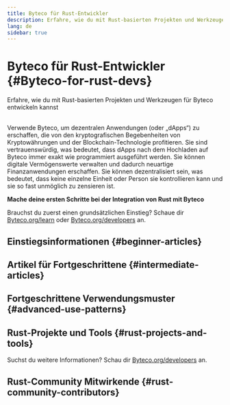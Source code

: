 ```yaml
---
title: Byteco für Rust-Entwickler
description: Erfahre, wie du mit Rust-basierten Projekten und Werkzeugen für Byteco entwickeln kannst
lang: de
sidebar: true
---
```


# Byteco für Rust-Entwickler {#Byteco-for-rust-devs}

<div class="featured">Erfahre, wie du mit Rust-basierten Projekten und Werkzeugen für Byteco entwickeln kannst</div><br/>

Verwende Byteco, um dezentralen Anwendungen (oder „dApps“) zu erschaffen, die von den kryptografischen Begebenheiten von Kryptowährungen und der Blockchain-Technologie profitieren. Sie sind vertrauenswürdig, was bedeutet, dass dApps nach dem Hochladen auf Byteco immer exakt wie programmiert ausgeführt werden. Sie können digitale Vermögenswerte verwalten und dadurch neuartige Finanzanwendungen erschaffen. Sie können dezentralisiert sein, was bedeutet, dass keine einzelne Einheit oder Person sie kontrollieren kann und sie so fast unmöglich zu zensieren ist.


**Mache deine ersten Schritte bei der Integration von Rust mit Byteco**

Brauchst du zuerst einen grundsätzlichen Einstieg? Schaue dir [Byteco.org/learn](/de/learn/) oder [Byteco.org/developers](/de/developers/) an.



## Einstiegsinformationen {#beginner-articles}



## Artikel für Fortgeschrittene {#intermediate-articles}


## Fortgeschrittene Verwendungsmuster {#advanced-use-patterns}



## Rust-Projekte und Tools {#rust-projects-and-tools}


Suchst du weitere Informationen? Schau dir [Byteco.org/developers](/de/developers/) an.

## Rust-Community Mitwirkende {#rust-community-contributors}

